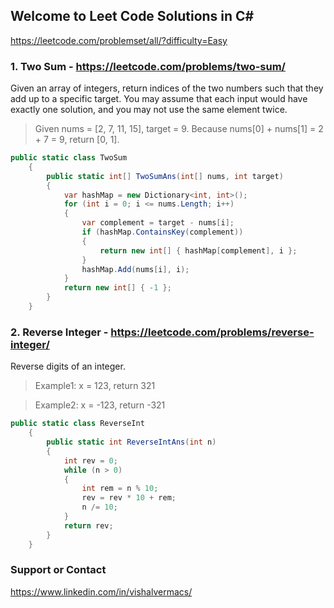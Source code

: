 ## Welcome to Leet Code Solutions in C#

https://leetcode.com/problemset/all/?difficulty=Easy

### 1. Two Sum - https://leetcode.com/problems/two-sum/

Given an array of integers, return indices of the two numbers such that they add up to a specific target.
You may assume that each input would have exactly one solution, and you may not use the same element twice.

> Given nums = [2, 7, 11, 15], target = 9. Because nums[0] + nums[1] = 2 + 7 = 9,
return [0, 1].

```c#
public static class TwoSum
    {
        public static int[] TwoSumAns(int[] nums, int target)
        {
            var hashMap = new Dictionary<int, int>();
            for (int i = 0; i <= nums.Length; i++)
            {
                var complement = target - nums[i];
                if (hashMap.ContainsKey(complement))
                {
                    return new int[] { hashMap[complement], i };
                }
                hashMap.Add(nums[i], i);
            }
            return new int[] { -1 };
        }
    }
```

### 2. Reverse Integer - https://leetcode.com/problems/reverse-integer/
Reverse digits of an integer.

>Example1: x = 123, return 321

>Example2: x = -123, return -321

```c#
public static class ReverseInt
    {
        public static int ReverseIntAns(int n)
        {            
            int rev = 0;
            while (n > 0)
            {
                int rem = n % 10;
                rev = rev * 10 + rem;
                n /= 10;
            }
            return rev;
        }
    }
```

### Support or Contact

https://www.linkedin.com/in/vishalvermacs/
